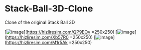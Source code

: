 # Stack-Ball-3D-Clone
 Clone of the original Stack Ball 3D

[![image](https://i.hizliresim.com/QP9EOv.jpg)](https://hizliresim.com/QP9EOv =250x250)
[![image](https://i.hizliresim.com/Xb57R0.jpg)](https://hizliresim.com/Xb57R0 =250x250)
[![image](https://i.hizliresim.com/M1r5Ak.jpg)](https://hizliresim.com/M1r5Ak =250x250)
